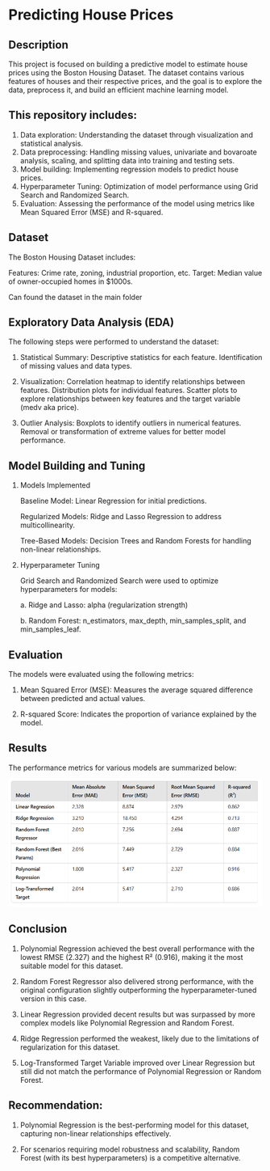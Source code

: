# Predicting House Prices

## Description
This project is focused on building a predictive model to estimate house prices using the Boston Housing Dataset. The dataset contains various features of houses and their respective prices, and the goal is to explore the data, preprocess it, and build an efficient machine learning model.

## This repository includes:

1. Data exploration: 
    Understanding the dataset through visualization and statistical analysis.
2. Data preprocessing: 
    Handling missing values, univariate and bovaroate analysis, scaling, and splitting data into training and testing sets.
3. Model building: 
    Implementing regression models to predict house prices.
4. Hyperparameter Tuning: 
    Optimization of model performance using Grid Search and Randomized Search.
5. Evaluation: 
    Assessing the performance of the model using metrics like Mean Squared Error (MSE) and R-squared.


## Dataset
The Boston Housing Dataset includes:

  Features: Crime rate, zoning, industrial proportion, etc.
  Target: Median value of owner-occupied homes in $1000s.

  Can found the dataset in the main folder


## Exploratory Data Analysis (EDA)
The following steps were performed to understand the dataset:

1. Statistical Summary:
    Descriptive statistics for each feature.
    Identification of missing values and data types.

2. Visualization:
    Correlation heatmap to identify relationships between features.
    Distribution plots for individual features.
    Scatter plots to explore relationships between key features and the target variable (medv aka price).

3. Outlier Analysis:
    Boxplots to identify outliers in numerical features.
    Removal or transformation of extreme values for better model performance.


## Model Building and Tuning

1. Models Implemented
  
    Baseline Model: Linear Regression for initial predictions.

    Regularized Models: Ridge and Lasso Regression to address multicollinearity.

    Tree-Based Models: Decision Trees and Random Forests for handling non-linear relationships.


2. Hyperparameter Tuning

    Grid Search and Randomized Search were used to optimize hyperparameters for models:

    a. Ridge and Lasso: alpha (regularization strength)

    b. Random Forest: n_estimators, max_depth, min_samples_split, and min_samples_leaf.


## Evaluation
The models were evaluated using the following metrics:

1. Mean Squared Error (MSE): Measures the average squared difference between predicted and actual values.

2. R-squared Score: Indicates the proportion of variance explained by the model.


## Results

The performance metrics for various models are summarized below:

  ![Result](image.png)


## Conclusion

1. Polynomial Regression achieved the best overall performance with the lowest RMSE (2.327) and the highest R² (0.916), making it the most suitable model for this dataset.

2. Random Forest Regressor also delivered strong performance, with the original configuration slightly outperforming the hyperparameter-tuned version in this case.

3. Linear Regression provided decent results but was surpassed by more complex models like Polynomial Regression and Random Forest.

4. Ridge Regression performed the weakest, likely due to the limitations of regularization for this dataset.

5. Log-Transformed Target Variable improved over Linear Regression but still did not match the performance of Polynomial Regression or Random Forest.


## Recommendation: 

  1. Polynomial Regression is the best-performing model for this dataset, capturing non-linear relationships effectively.
  
  2. For scenarios requiring model robustness and scalability, Random Forest (with its best hyperparameters) is a competitive alternative.



